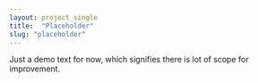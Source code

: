 ```yaml
---
layout: project_single
title:  "Placeholder"
slug: "placeholder"
---
```

Just a demo text for now, which signifies there is lot of scope for improvement.